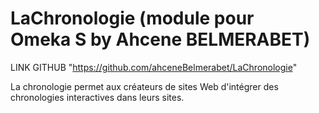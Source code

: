 
LaChronologie (module pour Omeka S by Ahcene BELMERABET)
=============================

LINK GITHUB "https://github.com/ahceneBelmerabet/LaChronologie"

La chronologie permet aux créateurs de sites Web d'intégrer des chronologies interactives dans leurs sites.
